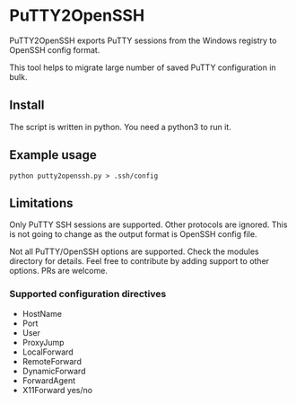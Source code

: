 # PuTTY2OpenSSH

PuTTY2OpenSSH exports PuTTY sessions from the Windows registry to OpenSSH config format. 

This tool helps to migrate large number of saved PuTTY configuration in bulk.

## Install

The script is written in python. You need a python3 to run it.

## Example usage

	python putty2openssh.py > .ssh/config
	
## Limitations

Only PuTTY SSH sessions are supported. Other protocols are ignored. This is not going to change as the output format is OpenSSH config file.

Not all PuTTY/OpenSSH options are supported. Check the modules directory for details. Feel free to contribute by adding support to other options. PRs are welcome.

### Supported configuration directives

- HostName
- Port
- User
- ProxyJump
- LocalForward
- RemoteForward
- DynamicForward
- ForwardAgent
- X11Forward yes/no

